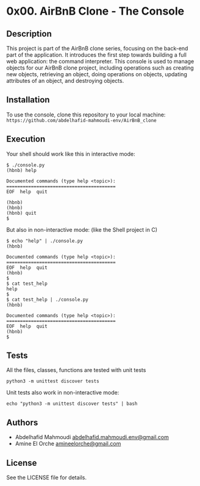 # 0x00. AirBnB Clone - The Console

## Description

This project is part of the AirBnB clone series, focusing on the back-end part
of the application. It introduces the first step towards building a full web
application: the command interpreter. This console is used to manage objects for
our AirBnB clone project, including operations such as creating new objects,
retrieving an object, doing operations on objects, updating attributes of an
object, and destroying objects.

## Installation

To use the console, clone this repository to your local machine:
`https://github.com/abdelhafid-mahmoudi-env/AirBnB_clone`

## Execution

Your shell should work like this in interactive mode:

```linux
$ ./console.py
(hbnb) help

Documented commands (type help <topic>):
========================================
EOF  help  quit

(hbnb) 
(hbnb) 
(hbnb) quit
$
```

But also in non-interactive mode: (like the Shell project in C)

```linux
$ echo "help" | ./console.py
(hbnb)

Documented commands (type help <topic>):
========================================
EOF  help  quit
(hbnb) 
$
$ cat test_help
help
$
$ cat test_help | ./console.py
(hbnb)

Documented commands (type help <topic>):
========================================
EOF  help  quit
(hbnb) 
$
```

## Tests

All the files, classes, functions are tested with unit tests
```linux
python3 -m unittest discover tests
```

Unit tests also work in non-interactive mode:
```linux
echo "python3 -m unittest discover tests" | bash
```

## Authors

- Abdelhafid Mahmoudi <abdelhafid.mahmoudi.env@gmail.com>
- Amine El Orche <amineelorche@gmail.com>

## License
See the LICENSE file for details.
